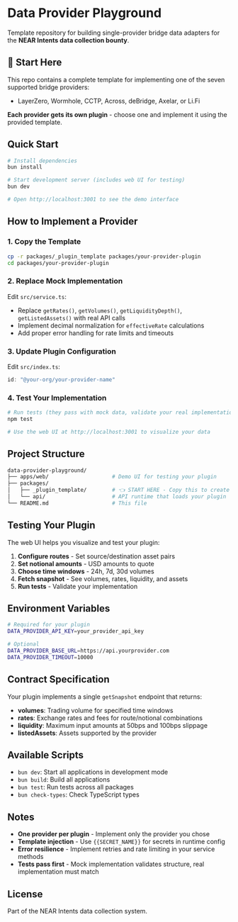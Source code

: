 # Data Provider Playground

Template repository for building single-provider bridge data adapters for the **NEAR Intents data collection bounty**.

## 🚀 Start Here

This repo contains a complete template for implementing one of the seven supported bridge providers:

- LayerZero, Wormhole, CCTP, Across, deBridge, Axelar, or Li.Fi

**Each provider gets its own plugin** - choose one and implement it using the provided template.

## Quick Start

```bash
# Install dependencies
bun install

# Start development server (includes web UI for testing)
bun dev

# Open http://localhost:3001 to see the demo interface
```

## How to Implement a Provider

### 1. Copy the Template

```bash
cp -r packages/_plugin_template packages/your-provider-plugin
cd packages/your-provider-plugin
```

### 2. Replace Mock Implementation

Edit `src/service.ts`:

- Replace `getRates()`, `getVolumes()`, `getLiquidityDepth()`, `getListedAssets()` with real API calls
- Implement decimal normalization for `effectiveRate` calculations
- Add proper error handling for rate limits and timeouts

### 3. Update Plugin Configuration

Edit `src/index.ts`:

```typescript
id: "@your-org/your-provider-name"
```

### 4. Test Your Implementation

```bash
# Run tests (they pass with mock data, validate your real implementation)
npm test

# Use the web UI at http://localhost:3001 to visualize your data
```

## Project Structure

```bash
data-provider-playground/
├── apps/web/                    # Demo UI for testing your plugin
├── packages/
│   ├── _plugin_template/        # 👈 START HERE - Copy this to create your plugin
│   └── api/                     # API runtime that loads your plugin
└── README.md                    # This file
```

## Testing Your Plugin

The web UI helps you visualize and test your plugin:

1. **Configure routes** - Set source/destination asset pairs
2. **Set notional amounts** - USD amounts to quote
3. **Choose time windows** - 24h, 7d, 30d volumes
4. **Fetch snapshot** - See volumes, rates, liquidity, and assets
5. **Run tests** - Validate your implementation

## Environment Variables

```bash
# Required for your plugin
DATA_PROVIDER_API_KEY=your_provider_api_key

# Optional
DATA_PROVIDER_BASE_URL=https://api.yourprovider.com
DATA_PROVIDER_TIMEOUT=10000
```

## Contract Specification

Your plugin implements a single `getSnapshot` endpoint that returns:

- **volumes**: Trading volume for specified time windows
- **rates**: Exchange rates and fees for route/notional combinations
- **liquidity**: Maximum input amounts at 50bps and 100bps slippage
- **listedAssets**: Assets supported by the provider

## Available Scripts

- `bun dev`: Start all applications in development mode
- `bun build`: Build all applications
- `bun test`: Run tests across all packages
- `bun check-types`: Check TypeScript types

## Notes

- **One provider per plugin** - Implement only the provider you chose
- **Template injection** - Use `{{SECRET_NAME}}` for secrets in runtime config
- **Error resilience** - Implement retries and rate limiting in your service methods
- **Tests pass first** - Mock implementation validates structure, real implementation must match

## License

Part of the NEAR Intents data collection system.
